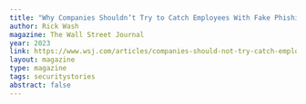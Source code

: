 ```yaml
---
title: "Why Companies Shouldn’t Try to Catch Employees With Fake Phishing Emails"
author: Rick Wash
magazine: The Wall Street Journal
year: 2023
link: https://www.wsj.com/articles/companies-should-not-try-catch-employees-fake-phishing-emails-931fdb7d
layout: magazine
type: magazine
tags: securitystories
abstract: false
---
```

